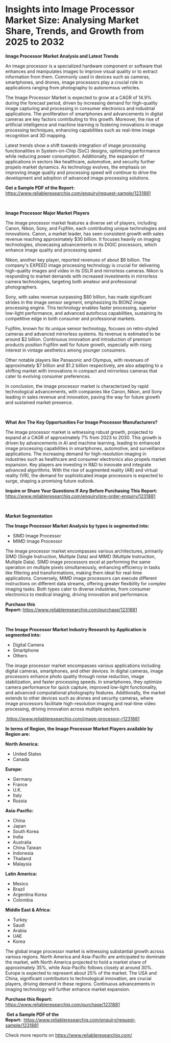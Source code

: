 <p><h1>Insights into Image Processor Market Size: Analysing Market Share, Trends, and Growth from 2025 to 2032</h1></p><p><strong>Image Processor Market Analysis and Latest Trends</strong></p>
<p><p>An image processor is a specialized hardware component or software that enhances and manipulates images to improve visual quality or to extract information from them. Commonly used in devices such as cameras, smartphones, and drones, image processors play a crucial role in applications ranging from photography to autonomous vehicles. </p><p>The Image Processor Market is expected to grow at a CAGR of 14.9% during the forecast period, driven by increasing demand for high-quality image capturing and processing in consumer electronics and industrial applications. The proliferation of smartphones and advancements in digital cameras are key factors contributing to this growth. Moreover, the rise of artificial intelligence and machine learning is fostering innovations in image processing techniques, enhancing capabilities such as real-time image recognition and 3D mapping. </p><p>Latest trends show a shift towards integration of image processing functionalities in System-on-Chip (SoC) designs, optimizing performance while reducing power consumption. Additionally, the expansion of applications in sectors like healthcare, automotive, and security further propels market dynamics. As technology evolves, the emphasis on improving image quality and processing speed will continue to drive the development and adoption of advanced image processing solutions.</p></p>
<p><strong>Get a Sample PDF of the Report:&nbsp;</strong> <a href="https://www.reliableresearchiq.com/enquiry/request-sample/1231881?utm_campaign=3503&utm_medium=2&utm_source=Github&utm_content=ia&utm_term=06042025&utm_id=image-processor">https://www.reliableresearchiq.com/enquiry/request-sample/1231881</a></p>
<p>&nbsp;</p>
<p><strong>Image Processor Major Market Players</strong></p>
<p><p>The image processor market features a diverse set of players, including Canon, Nikon, Sony, and Fujifilm, each contributing unique technologies and innovations. Canon, a market leader, has seen consistent growth with sales revenue reaching approximately $30 billion. It focuses heavily on imaging technologies, showcasing advancements in its DIGIC processors, which enhance image quality and processing speed.</p><p>Nikon, another key player, reported revenues of about $6 billion. The company's EXPEED image processing technology is crucial for delivering high-quality images and video in its DSLR and mirrorless cameras. Nikon is responding to market demands with increased investments in mirrorless camera technologies, targeting both amateur and professional photographers.</p><p>Sony, with sales revenue surpassing $80 billion, has made significant strides in the image sensor segment, emphasizing its BIONZ image processing engine. This technology enables faster processing, superior low-light performance, and advanced autofocus capabilities, sustaining its competitive edge in both consumer and professional markets.</p><p>Fujifilm, known for its unique sensor technology, focuses on retro-styled cameras and advanced mirrorless systems. Its revenue is estimated to be around $2 billion. Continuous innovation and introduction of premium products position Fujifilm well for future growth, especially with rising interest in vintage aesthetics among younger consumers.</p><p>Other notable players like Panasonic and Olympus, with revenues of approximately $7 billion and $1.2 billion respectively, are also adapting to a shifting market with innovations in compact and mirrorless cameras that cater to evolving consumer preferences.</p><p>In conclusion, the image processor market is characterized by rapid technological advancements, with companies like Canon, Nikon, and Sony leading in sales revenue and innovation, paving the way for future growth and sustained market presence.</p></p>
<p>&nbsp;</p>
<p><strong>What Are The Key Opportunities For Image Processor Manufacturers?</strong></p>
<p><p>The image processor market is witnessing robust growth, projected to expand at a CAGR of approximately 7% from 2023 to 2030. This growth is driven by advancements in AI and machine learning, leading to enhanced image processing capabilities in smartphones, automotive, and surveillance applications. The increasing demand for high-resolution imaging in industries such as healthcare and consumer electronics also propels market expansion. Key players are investing in R&D to innovate and integrate advanced algorithms. With the rise of augmented reality (AR) and virtual reality (VR), the demand for sophisticated image processors is expected to surge, shaping a promising future outlook.</p></p>
<p><strong>Inquire or Share Your Questions If Any Before Purchasing This Report:</strong> <a href="https://www.reliableresearchiq.com/enquiry/pre-order-enquiry/1231881?utm_campaign=3503&utm_medium=2&utm_source=Github&utm_content=ia&utm_term=06042025&utm_id=image-processor">https://www.reliableresearchiq.com/enquiry/pre-order-enquiry/1231881</a></p>
<p>&nbsp;</p>
<p><strong>Market Segmentation</strong></p>
<p><strong>The Image Processor Market Analysis by types is segmented into:</strong></p>
<p><ul><li>SIMD Image Processor</li><li>MIMD Image Processor</li></ul></p>
<p><p>The image processor market encompasses various architectures, primarily SIMD (Single Instruction, Multiple Data) and MIMD (Multiple Instruction, Multiple Data). SIMD image processors excel at performing the same operation on multiple pixels simultaneously, enhancing efficiency in tasks like filtering and transformations, making them ideal for real-time applications. Conversely, MIMD image processors can execute different instructions on different data streams, offering greater flexibility for complex imaging tasks. Both types cater to diverse industries, from consumer electronics to medical imaging, driving innovation and performance.</p></p>
<p><strong>Purchase this Report:&nbsp;</strong><a href="https://www.reliableresearchiq.com/purchase/1231881?utm_campaign=3503&utm_medium=2&utm_source=Github&utm_content=ia&utm_term=06042025&utm_id=image-processor">https://www.reliableresearchiq.com/purchase/1231881</a></p>
<p>&nbsp;</p>
<p><strong>The Image Processor Market Industry Research by Application is segmented into:</strong></p>
<p><ul><li>Digital Camera</li><li>Smartphone</li><li>Others</li></ul></p>
<p><p>The image processor market encompasses various applications including digital cameras, smartphones, and other devices. In digital cameras, image processors enhance photo quality through noise reduction, image stabilization, and faster processing speeds. In smartphones, they optimize camera performance for quick capture, improved low-light functionality, and advanced computational photography features. Additionally, the market extends to other devices such as drones and security cameras, where image processors facilitate high-resolution imaging and real-time video processing, driving innovation across multiple sectors.</p></p>
<p><a href="https://www.reliableresearchiq.com/image-processor-r1231881?utm_campaign=3503&utm_medium=2&utm_source=Github&utm_content=ia&utm_term=06042025&utm_id=image-processor">&nbsp;https://www.reliableresearchiq.com/image-processor-r1231881</a></p>
<p><strong>In terms of Region, the Image Processor Market Players available by Region are:</strong></p>
<p>
    <p> <strong> North America: </strong>
        <ul>
            <li>United States</li>
            <li>Canada</li>
        </ul>
        </p> 
    <p> <strong> Europe: </strong>
        <ul>
            <li>Germany</li>
            <li>France</li>
            <li>U.K.</li>
            <li>Italy</li>
            <li>Russia</li>
        </ul>
        </p> 
    <p> <strong> Asia-Pacific: </strong>
        <ul>
            <li>China</li>
            <li>Japan</li>
            <li>South Korea</li>
            <li>India</li>
            <li>Australia</li>
            <li>China Taiwan</li>
            <li>Indonesia</li>
            <li>Thailand</li>
            <li>Malaysia</li>
        </ul>
        </p> 
    <p> <strong> Latin America: </strong>
        <ul>
            <li>Mexico</li>
            <li>Brazil</li>
            <li>Argentina Korea</li>
            <li>Colombia</li>
        </ul>
        </p> 
    <p> <strong> Middle East & Africa: </strong>
        <ul>
            <li>Turkey</li>
            <li>Saudi</li>
            <li>Arabia</li>
            <li>UAE</li>
            <li>Korea</li>
        </ul>
    </p>
    </p>
<p><p>The global image processor market is witnessing substantial growth across various regions. North America and Asia-Pacific are anticipated to dominate the market, with North America projected to hold a market share of approximately 35%, while Asia-Pacific follows closely at around 30%. Europe is expected to represent about 25% of the market. The USA and China, significant contributors to technological innovation, are crucial players, driving demand in these regions. Continuous advancements in imaging technology will further enhance market expansion.</p></p>
<p><strong>Purchase this Report: </strong><a href="https://www.reliableresearchiq.com/purchase/1231881?utm_campaign=3503&utm_medium=2&utm_source=Github&utm_content=ia&utm_term=06042025&utm_id=image-processor">https://www.reliableresearchiq.com/purchase/1231881</a></p>
<p>&nbsp;<strong>Get a Sample PDF of the Report:&nbsp;&nbsp;</strong><a href="https://www.reliableresearchiq.com/enquiry/request-sample/1231881?utm_campaign=3503&utm_medium=2&utm_source=Github&utm_content=ia&utm_term=06042025&utm_id=image-processor">https://www.reliableresearchiq.com/enquiry/request-sample/1231881</a></p>
<p><strong></strong></p>
<p>Check more reports on <a href="https://www.reliableresearchiq.com/?utm_campaign=3503&utm_medium=2&utm_source=Github&utm_content=ia&utm_term=06042025&utm_id=image-processor">https://www.reliableresearchiq.com/</a></p>